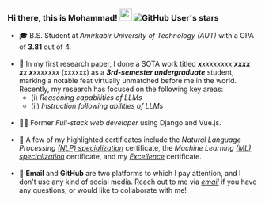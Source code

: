 ### Hi there, this is Mohammad! <img src="https://media.giphy.com/media/hvRJCLFzcasrR4ia7z/giphy.gif" width="25px"> ![GitHub User's stars](https://img.shields.io/github/stars/mghiasvandm?style=plastic)

<ul>
<li> 🎓 B.S. Student at <i>Amirkabir University of Technology (AUT)</i> with a GPA of <b>3.81</b> out of 4.<br><br>
<li> 🔭 In my first research paper, I done a SOTA work titled <i><b>x</b>xxxxxxxx <b>xxxx</b> <b>x</b>x <b>x</b>xxxxxxx</i> (xxxxxx) as a <b><i>3rd-semester undergraduate</i></b> student, marking a notable feat virtually unmatched before me in the world. Recently, my research has focused on the following key areas:<br>
<ul>
<li> (i) <i>Reasoning capabilities of LLMs</i><br>
<li> (ii) <i>Instruction following abilities of LLMs</i>
</ul>
<br>
<li> 👨‍💻 Former <i>Full-stack web developer</i> using Django and Vue.js.<br><br>
<li> 📃 A few of my highlighted certificates include the <i>Natural Language Processing <a href="https://www.coursera.org/account/accomplishments/specialization/certificate/P7GLFDMUDGTR">(NLP) specialization</i></a> certificate, the <i>Machine Learning <a href="https://www.coursera.org/account/accomplishments/specialization/certificate/29TBQTDYAHBQ">(ML) specialization</i></a> certificate, and my <a href="https://www.dropbox.com/scl/fi/0kcyhp6r5mg2o6f5avk0k/excellence-certificate.pdf?rlkey=754dz9ysuxduj7bxe8r22u9e0&dl=0"><i>Excellence</i></a> certificate.<br><br>
<li> 💬 <b>Email</b> and <b>GitHub</b> are two platforms to which I pay attention, and I don't use any kind of social media. Reach out to me via <a href="mailto:mghiasvandm1@gmail.com"><i> email</i></a> if you have any questions, or would like to collaborate with me!
</ul>
